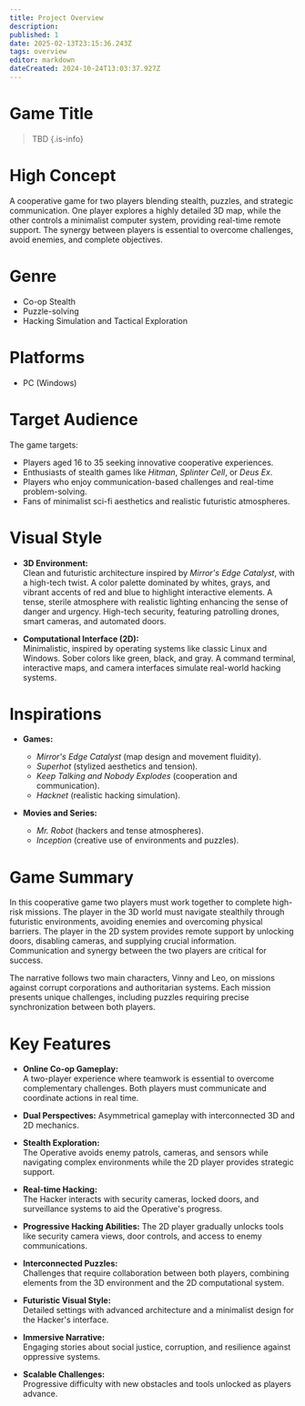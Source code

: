 ```yaml
---
title: Project Overview
description: 
published: 1
date: 2025-02-13T23:15:36.243Z
tags: overview
editor: markdown
dateCreated: 2024-10-24T13:03:37.927Z
---
```


# Game Title

> TBD
{.is-info}

# High Concept

A cooperative game for two players blending stealth, puzzles, and strategic communication. One player explores a highly detailed 3D map, while the other controls a minimalist computer system, providing real-time remote support. The synergy between players is essential to overcome challenges, avoid enemies, and complete objectives.

# Genre

- Co-op Stealth
- Puzzle-solving
- Hacking Simulation and Tactical Exploration

# Platforms

- PC (Windows)

# Target Audience

The game targets:
- Players aged 16 to 35 seeking innovative cooperative experiences.
- Enthusiasts of stealth games like *Hitman*, *Splinter Cell*, or *Deus Ex*.
- Players who enjoy communication-based challenges and real-time problem-solving.
- Fans of minimalist sci-fi aesthetics and realistic futuristic atmospheres.

# Visual Style

- **3D Environment:**  
Clean and futuristic architecture inspired by *Mirror's Edge Catalyst*, with a high-tech twist. A color palette dominated by whites, grays, and vibrant accents of red and blue to highlight interactive elements. A tense, sterile atmosphere with realistic lighting enhancing the sense of danger and urgency. High-tech security, featuring patrolling drones, smart cameras, and automated doors.  

- **Computational Interface (2D):**  
Minimalistic, inspired by operating systems like classic Linux and Windows. Sober colors like green, black, and gray. A command terminal, interactive maps, and camera interfaces simulate real-world hacking systems.  

# Inspirations

- **Games:**  
  - *Mirror's Edge Catalyst* (map design and movement fluidity).  
  - *Superhot* (stylized aesthetics and tension).  
  - *Keep Talking and Nobody Explodes* (cooperation and communication).  
  - *Hacknet* (realistic hacking simulation).  

- **Movies and Series:**  
  - *Mr. Robot* (hackers and tense atmospheres).  
  - *Inception* (creative use of environments and puzzles).  

# Game Summary

In this cooperative game  two players must work together to complete high-risk missions. The player in the 3D world must navigate stealthily through futuristic environments, avoiding enemies and overcoming physical barriers. The player in the 2D system provides remote support by unlocking doors, disabling cameras, and supplying crucial information. Communication and synergy between the two players are critical for success.

The narrative follows two main characters, Vinny and Leo, on missions against corrupt corporations and authoritarian systems. Each mission presents unique challenges, including puzzles requiring precise synchronization between both players.

# Key Features

- **Online Co-op Gameplay:**  
  A two-player experience where teamwork is essential to overcome complementary challenges. Both players must communicate and coordinate actions in real time.

- **Dual Perspectives:**
  Asymmetrical gameplay with interconnected 3D and 2D mechanics.

- **Stealth Exploration:**  
  The Operative avoids enemy patrols, cameras, and sensors while navigating complex environments while the 2D player provides strategic support.

- **Real-time Hacking:**  
  The Hacker interacts with security cameras, locked doors, and surveillance systems to aid the Operative's progress.
  
- **Progressive Hacking Abilities:**
  The 2D player gradually unlocks tools like security camera views, door controls, and access to enemy communications.

- **Interconnected Puzzles:**  
  Challenges that require collaboration between both players, combining elements from the 3D environment and the 2D computational system.

- **Futuristic Visual Style:**  
  Detailed settings with advanced architecture and a minimalist design for the Hacker's interface.

- **Immersive Narrative:**  
  Engaging stories about social justice, corruption, and resilience against oppressive systems.

- **Scalable Challenges:**  
  Progressive difficulty with new obstacles and tools unlocked as players advance.